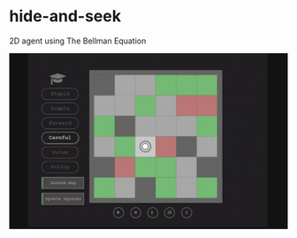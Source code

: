 # hide-and-seek
2D agent using The Bellman Equation

![alt tag](https://raw.githubusercontent.com/hedlundaren/hide-and-seek/master/swagagent.gif)
